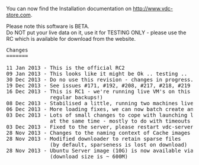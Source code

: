 You can now find the Installation documentation on <a href="http://www.vdc-store.com">http://www.vdc-store.com</a>.

Please note this software is BETA.<br/>
Do NOT put your live data on it, use it for TESTING ONLY - please use the RC which is
available for download from the website.

<pre>
Changes
=======

11 Jan 2013 - This is the official RC2
09 Jan 2013 - This looks like it might be Ok .. testing ..
30 Dec 2013 - Do no use this revision - changes in progress.
19 Dec 2013 - See issues #171, #192, #208, #217, #218, #219
16 Dec 2013 - This is RC1 - we're running live VM's on this (although taking 
              regular backups!)
08 Dec 2013 - Stabilised a little, running two machines live on this version
06 Dec 2013 - More loading fixes, we can now batch create and migrate 40 vm's
03 Dec 2013 - Lots of small changes to cope with launching lots of VM's
              at the same time - mostly to do with timeouts and locks
03 Dec 2013 - Fixed to the server, please restart vdc-server after downloading!
28 Nov 2013 - Changes to the naming context of Cache images
28 Nov 2013 - Modified downloader to retain sparse files
              (by default, sparseness is lost on download)
28 Nov 2013 - Ubuntu Server image (10G) is now available via Marketplace
              (download size is ~ 600M)

</pre>
